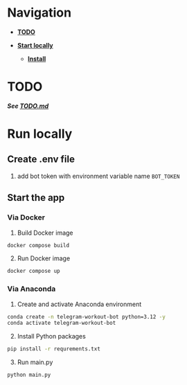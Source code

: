 # Navigation

- **[TODO](#todo)** 

- **[Start locally](#start-locally)**

  - **[Install](#install)**

# TODO

***See [TODO.md](./TODO.md)***

# Run locally

## Create .env file

1. add bot token with environment variable name ```BOT_TOKEN```

## Start the app

### Via Docker

1. Build Docker image

```bash
docker compose build
```

2. Run Docker image

```bash
docker compose up
```

### Via Anaconda

1. Create and activate Anaconda environment

```bash
conda create -n telegram-workout-bot python=3.12 -y
conda activate telegram-workout-bot
```

2. Install Python packages

```bash
pip install -r requrements.txt
```

3. Run main.py

```python
python main.py
```